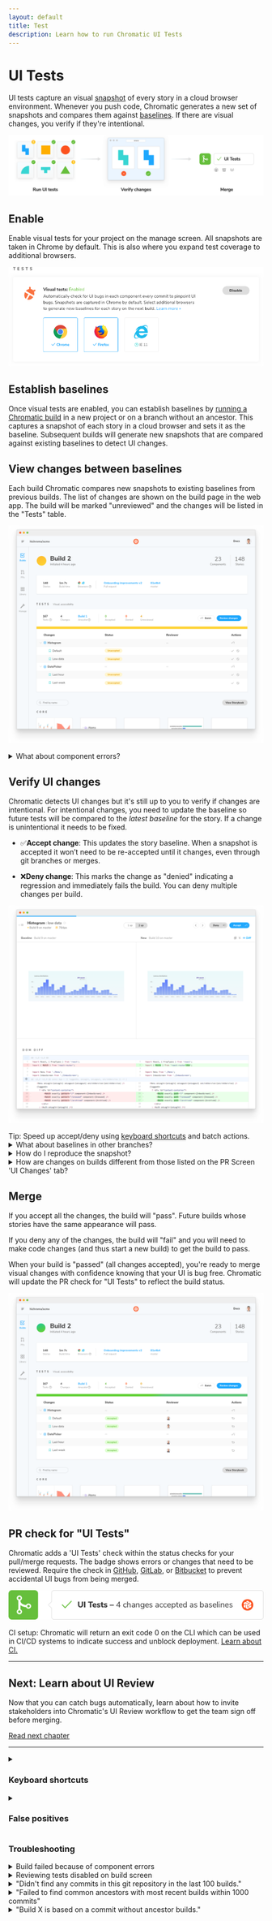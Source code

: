 ```yaml
---
layout: default
title: Test
description: Learn how to run Chromatic UI Tests
---
```


# UI Tests

UI tests capture an visual [snapshot](snapshots) of every story in a cloud browser environment. Whenever you push code, Chromatic generates a new set of snapshots and compares them against [baselines](branching-and-baselines). If there are visual changes, you verify if they're intentional.

![UI test](img/workflow-uitest.png)

## Enable

Enable visual tests for your project on the manage screen. All snapshots are taken in Chrome by default. This is also where you expand test coverage to additional browsers.

![Enable UI Tests](img/uitests-for-docs.png)

## Establish baselines

Once visual tests are enabled, you can establish baselines by [running a Chromatic build](setup#run-chromatic) in a new project or on a branch without an ancestor. This captures a snapshot of each story in a cloud browser and sets it as the baseline. Subsequent builds will generate new snapshots that are compared against existing baselines to detect UI changes.

## View changes between baselines

Each build Chromatic compares new snapshots to existing baselines from previous builds. The list of changes are shown on the build page in the web app. The build will be marked "unreviewed" and the changes will be listed in the "Tests" table.

![Build with unreviewed tests](img/build-test-unreviewed.png)

<details>
<summary class="no-anchor">What about component errors?</summary>

When a story fails to render it will be badged with "Component Error". You will not be able to "pass" a build that has component errors. Fix story errors in Storybook and run tests again.

</details>

## Verify UI changes

Chromatic detects UI changes but it's still up to you to verify if changes are intentional. For intentional changes, you need to update the baseline so future tests will be compared to the _latest baseline_ for the story. If a change is unintentional it needs to be fixed.

- ✅**Accept change**: This updates the story baseline. When a snapshot is accepted it won’t need to be re-accepted until it changes, even through git branches or merges.

- ❌**Deny change**: This marks the change as "denied" indicating a regression and immediately fails the build. You can deny multiple changes per build.

![Snapshot that's unreviewed](img/snapshot-unreviewed.png)

<div class="aside">Tip: Speed up accept/deny using <a href="#keyboard-shortcuts">keyboard shortcuts</a> and batch actions.</div>

<details>
<summary>What about baselines in other branches?</summary>

Chromatic automatically changes the baseline snapshots that it uses for each build depending on your branch. Each branch has a separate set of baselines. This means you can update UI components on multiple feature branches in parallel without conflicts. [Learn more »](branching-and-baselines)

</details>

<details>
<summary>How do I reproduce the snapshot?</summary>

Sometimes you need a closer look to determine why a snapshot is rendering as it does. Along with pixel and DOM diffs, Chromatic displays the interactive stories just as they appear in Storybook. Click on the snapshot image to go to the component screen. Then click on the "Canvas" tab to view the fully interactive story.

<video autoPlay muted playsInline controls width="560px" class="center">
  <source src="img/feature-component-inspect-optimized.mp4" type="video/mp4" />
</video>
</details>

<details>
<summary>How are changes on builds different from those listed on the PR Screen 'UI Changes' tab?</summary>

UI tests (shown on the build screen) detect changes between builds, specifically, between the last accepted baseline and the latest build. This is useful for detecting defects during the development process and when merging to master to ship.

In contrast, the PR screen simply shows changes between the latest commit on the PR branch and the 'merge base'. Think of it like the list of UI changes created by the code in the PR.

</details>

## Merge

If you accept all the changes, the build will "pass". Future builds whose stories have the same appearance will pass.

If you deny any of the changes, the build will "fail" and you will need to make code changes (and thus start a new build) to get the build to pass.

When your build is "passed" (all changes accepted), you're ready to merge visual changes with confidence knowing that your UI is bug free. Chromatic will update the PR check for "UI Tests" to reflect the build status.

![Build with reviewed tests](img/build-test-reviewed.png)

## PR check for "UI Tests"

Chromatic adds a 'UI Tests' check within the status checks for your pull/merge requests. The badge shows errors or changes that need to be reviewed. Require the check in [GitHub](https://help.github.com/en/github/administering-a-repository/enabling-required-status-checks), [GitLab](https://docs.gitlab.com/ee/api/commits.html#post-the-build-status-to-a-commit), or [Bitbucket](https://confluence.atlassian.com/bitbucket/suggest-or-require-checks-before-a-merge-856691474.html) to prevent accidental UI bugs from being merged.

![PR for UI Tests](img/prbadge-test.png)

<div class="aside">CI setup: Chromatic will return an exit code 0 on the CLI which can be used in CI/CD systems to indicate success and unblock deployment. <a href="ci">Learn about CI.</a></div>

---

## Next: Learn about UI Review

Now that you can catch bugs automatically, learn about how to invite stakeholders into Chromatic's UI Review workflow to get the team sign off before merging.

<a class="btn primary round" href="review">Read next chapter</a>

---

<details>
<summary><h3 class="no-anchor">Keyboard shortcuts</h3></summary>

Verify UI changes faster using keyboard shortcuts. Protip: Pressing 1 multiple times switches between the baseline and new snapshot in the 1up view.
![Keyboard shortcuts](img/keyboard-shortcuts.png)

</details>

<details>
<summary><h3 class="no-anchor">False positives</h3></summary>

It's essential that your components and stories render in a **consistent** fashion between tests to prevent false positives. Some reasons your stories might not render consistently and ways you can avoid this include:

- **Randomness in stories**: It's not uncommon to use random number generators to generate data for complex component inputs. To avoid this, you can hard-code the input data, but often a more convenient solution is to use a tool like [seedrandom](https://github.com/davidbau/seedrandom) which you can use to make your "random" number generator consistent.

- **Use of the current date/time**: Dates and times are a testers bane! To get consistency in components or tests that use the current time, you can use a tool to also "seed" the time, like [timemachine](https://github.com/schickling/timemachine) for the `Date` object.

- **Animations and video**: Chromatic will attempt to pause all animations and video. However, you may need to [configure](animations) Chromatic's exact behaviour.

- **Unpredictable resource hosts**: Resources that load from unpredictable or flaky sources may not load in time (15s) to capture. Workaround this by serving resources as [static files in Storybook](https://storybook.js.org/configurations/serving-static-files/) or using a [placeholder service](https://placeholder.com/). Learn more about how we [load resources](resource-loading).

- **Skip stories**: Some stories may render unpredictably intentionally. If this is the case you may want to [ignore the story](ignoring-elements) from testing and move on.

- **Introduce a delay**: As a last resort, you can try adding a [delay](delay). This will delay Chromatic's snapshot for a specified amount of time. The trouble with this technique whilst it may make the problem less common, it may not eliminate it completely.

If you want to utilize the above techniques to ensure consistency for Chromatic's tests, but you still want random elements for your local Storybook, you can use `isChromatic()` exported from [our package](isChromatic) to check for the Chromatic environment.

</details>

### Troubleshooting

<details>
<summary>Build failed because of component errors</summary>

A build will _fail_ if any of the snapshots fail to render (i.e. in rendering the latest version of the component, the snapshot throws a JavaScript exception). You'll need to fix the code for errored components before we can pass the build.

</details>

<details>
<summary>Reviewing tests disabled on build screen</summary>

If a build isn't the newest build on a branch, we disable reviewing the build; as any future builds will base themselves on the _newest_ build, making approvals to this build pointless.

Note that in the case that there is a descendent build of this build on _a different branch_ (for instance if the commit for this build was merged into that different branch), we do allow reviewing of this build. Future builds on this branch _will_ use approved changes from the build; however future builds on the different branch will not---for this reason it is best to review builds before merging them.

</details>

<details>
<summary>"Didn't find any commits in this git repository in the last 100 builds."</summary>

This means that across the last 100 unique commits across all builds in your app, we didn't find a single one that exists in the repository you ran this build against. Commits can go missing if you rebase or perform squash-merges, however, if all of the previous 100 builds' commits are missing, it is likely something has gone wrong.

If you've reached this situation and can't work out why, please <a href="mailto:support@chromatic.com">let us know</a>.

</details>

<details>
<summary>"Failed to find common ancestors with most recent builds within 1000 commits"</summary>

This means that although we found recent builds that _were_ in your git repository history (see above), we couldn't find any _common_ history between your checked out build and those builds within 1000 commits.

Unless you are doing something unusual with your git repository, this is extremely unlikely. Either way, please <a href="mailto:support@chromatic.com">let us know</a>.

</details>

<details>
<summary>"Build X is based on a commit without ancestor builds."</summary>

When we create a build, we search your git history for a recent Chromatic build based on a commit that is an ancestor (i.e. a commit that is in the direct history of this commit). Unless this is the very first build, if we do not find one, we will show you this message.

This is typically unusual, because in order to run Chromatic on a commit, chances are the commit that added Chromatic to your app is an ancestor!

However, this situation can arise due to the following:

1. You switched branches and re-ran Chromatic, without checking-in the code changes that installed Chromatic. In this case you can safely ignore this message.

2. You rewrote history in merging the Chromatic installation code (e.g. using GitHub's "Squash and Merge" or "Rebase and Merge" buttons). Please <a href="mailto:support@chromatic.com">let us know</a> if this is the case.

3. You are using a shallow clone of your repository when running Chromatic. Chromatic needs access to your full git history in order to find baselines (or at least the history until the previous Chromatic build, which depends on how often you push code/run builds). <a href="branching-and-baselines">Learn more</a>

4. Something else happened---perhaps a bug at our end? Please <a href="mailto:support@chromatic.com">let us know</a> if this is the case.
</details>
